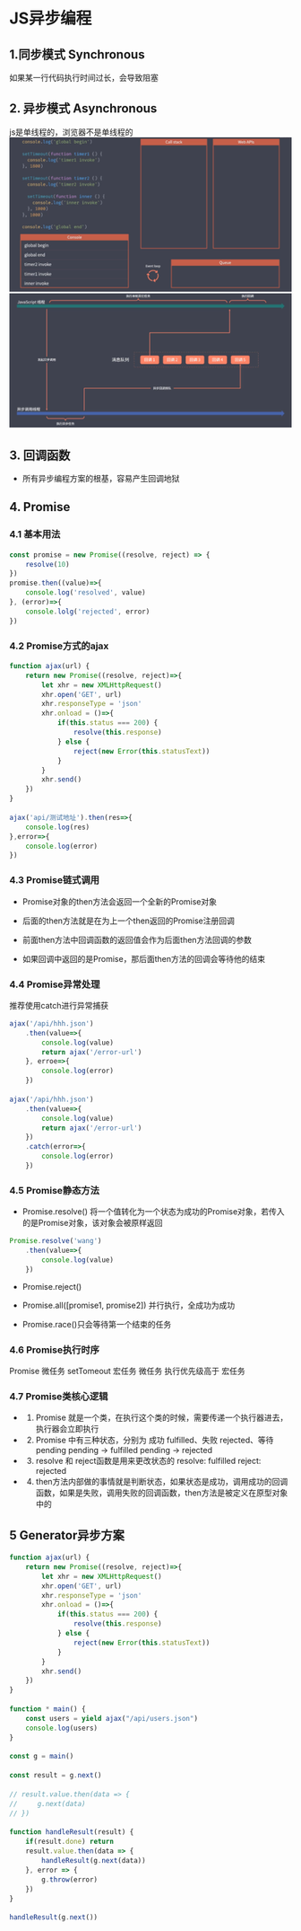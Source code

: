 # JS异步编程
## 1.同步模式 Synchronous
如果某一行代码执行时间过长，会导致阻塞
## 2. 异步模式 Asynchronous
js是单线程的，浏览器不是单线程的
![Image](1.png)
![Image](2.png)
## 3. 回调函数 
- 所有异步编程方案的根基，容易产生回调地狱
## 4. Promise

### 4.1 基本用法
```javascript
const promise = new Promise((resolve, reject) => {
    resolve(10)
})
promise.then((value)=>{
    console.log('resolved', value)
}, (error)=>{
    console.lolg('rejected', error)
})
```

### 4.2 Promise方式的ajax
```javascript
function ajax(url) {
    return new Promise((resolve, reject)=>{
        let xhr = new XMLHttpRequest()
        xhr.open('GET', url)
        xhr.responseType = 'json'
        xhr.onload = ()=>{
            if(this.status === 200) {
                resolve(this.response)
            } else {
                reject(new Error(this.statusText))
            }
        }
        xhr.send()
    })
}

ajax('api/测试地址').then(res=>{
    console.log(res)
},error=>{
    console.log(error)
})
```

### 4.3 Promise链式调用

- Promise对象的then方法会返回一个全新的Promise对象

- 后面的then方法就是在为上一个then返回的Promise注册回调

- 前面then方法中回调函数的返回值会作为后面then方法回调的参数

- 如果回调中返回的是Promise，那后面then方法的回调会等待他的结束

### 4.4 Promise异常处理
推荐使用catch进行异常捕获
```javascript
ajax('/api/hhh.json')
    .then(value=>{
        console.log(value)
        return ajax('/error-url')
    }, erroe=>{
        console.log(error)
    })

ajax('/api/hhh.json')
    .then(value=>{
        console.log(value)
        return ajax('/error-url')
    })
    .catch(error=>{
        console.log(error)
    })
```

### 4.5 Promise静态方法

- Promise.resolve() 将一个值转化为一个状态为成功的Promise对象，若传入的是Promise对象，该对象会被原样返回
```javascript
Promise.resolve('wang')
    .then(value=>{
        console.log(value)
    })
```

- Promise.reject()

- Promise.all([promise1, promise2]) 并行执行，全成功为成功

- Promise.race()只会等待第一个结束的任务

### 4.6 Promise执行时序
Promise 微任务
setTomeout 宏任务
微任务 执行优先级高于 宏任务

### 4.7 Promise类核心逻辑

- 1. Promise 就是一个类，在执行这个类的时候，需要传递一个执行器进去，执行器会立即执行

- 2. Promise 中有三种状态，分别为 成功 fulfilled、失败 rejected、等待 pending
    pending -> fulfilled
    pending -> rejected

- 3. resolve 和 reject函数是用来更改状态的
    resolve: fulfilled
    reject: rejected

- 4. then方法内部做的事情就是判断状态，如果状态是成功，调用成功的回调函数，如果是失败，调用失败的回调函数，then方法是被定义在原型对象中的

## 5 Generator异步方案
```javascript
function ajax(url) {
    return new Promise((resolve, reject)=>{
        let xhr = new XMLHttpRequest()
        xhr.open('GET', url)
        xhr.responseType = 'json'
        xhr.onload = ()=>{
            if(this.status === 200) {
                resolve(this.response)
            } else {
                reject(new Error(this.statusText))
            }
        }
        xhr.send()
    })
}

function * main() {
    const users = yield ajax("/api/users.json")
    console.log(users)
}

const g = main()

const result = g.next()

// result.value.then(data => {
//     g.next(data)
// })

function handleResult(result) {
    if(result.done) return
    result.value.then(data => {
        handleResult(g.next(data))
    }, error => {
        g.throw(error)
    })
}

handleResult(g.next())

```